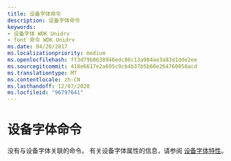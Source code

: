 ```yaml
---
title: 设备字体命令
description: 设备字体命令
keywords:
- 设备字体 WDK Unidrv
- font 命令 WDK Unidrv
ms.date: 04/20/2017
ms.localizationpriority: medium
ms.openlocfilehash: ff3d79b0638946edc86c13a904ae3a83d1dde2ee
ms.sourcegitcommit: 418e6617e2a695c9cb4b37b5b60e264760858acd
ms.translationtype: MT
ms.contentlocale: zh-CN
ms.lasthandoff: 12/07/2020
ms.locfileid: "96797641"
---
```

# <a name="commands-for-device-fonts"></a>设备字体命令





没有与设备字体关联的命令。 有关设备字体属性的信息，请参阅 [设备字体特性](attributes-for-device-fonts.md)。

 

 





